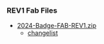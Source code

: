 ### REV1 Fab Files

  * [2024-Badge-FAB-REV1.zip](REV1/Project%20Outputs%20for%202024-Badge-Altium-Project-REV1/2024-Badge-FAB-REV1.zip)
    * [changelist](2024_changelist.txt)
